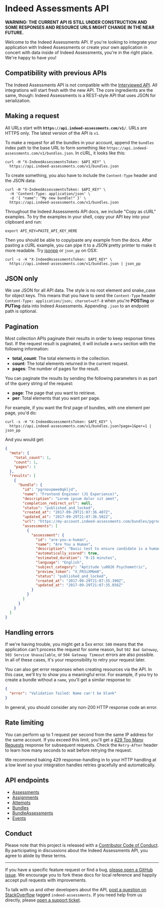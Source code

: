 # Indeed Assessments API

**WARNING: THE CURRENT API IS STILL UNDER CONSTRUCTION AND SOME RESPONSES AND RESOURCE URLS MIGHT CHANGE IN THE NEAR FUTURE.**

Welcome to the Indeed Assessments API. If you're looking to integrate your application with Indeed Assessments or create your own application in concert with data inside of Indeed Assessments, you're in the right place. We're happy to have you!


## Compatibility with previous APIs

The Indeed Assessments API is not compatible with the [Interviewed
API](https://github.com/prehire/interviewed-api). All integrations will start fresh with the new API. The core ingredients are the same, though: Indeed Assessments is a REST-style API that uses JSON for serialization.


## Making a request

All URLs start with **`https://api.indeed-assessments.com/v1/`**. URLs are HTTPS only. The latest version of the API is `v1`.

To make a request for all the bundles in your account, append the `bundles` index path to the base URL to form something like `https://api.indeed-assessments.com/v1/bundles.json`. In cURL, it looks like this:

``` shell
curl -H "X-IndeedAssessmentsToken: $API_KEY" \
  https://api.indeed-assessments.com/v1/bundles.json
```

To create something, you also have to include the `Content-Type` header and the JSON data:

``` shell
curl -H "X-IndeedAssessmentsToken: $API_KEY" \
  -H 'Content-Type: application/json' \
  -d '{ "name": "My new bundle!" }' \
  https://api.indeed-assessments.com/v1/bundles.json
```

Throughout the Indeed Assessments API docs, we include "Copy as cURL" examples. To try the examples in your shell, copy your API key into your clipboard and run:

``` shell
export API_KEY=PASTE_API_KEY_HERE
```

Then you should be able to copy/paste any example from the docs. After pasting a cURL example, you can pipe it to a JSON pretty printer to make it more
readable. Try [jsonpp](https://jmhodges.github.io/jsonpp/) or `json_pp` on OSX:

``` shell
curl -s -H "X-IndeedAssessmentsToken: $API_KEY" \
  https://api.indeed-assessments.com/v1/bundles.json | json_pp
```


## JSON only

We use JSON for all API data. The style is no root element and snake\_case for object keys. This means that you have to send the `Content-Type` header
`Content-Type: application/json; charset=utf-8` when you're **POSTing** or **PUTing** data into Indeed Assessments. Appending `.json` to an endpoint path is optional.


## Pagination

Most collection APIs paginate their results in order to keep response times fast. If the request result is paginated, it will include a `meta` section with the following information:

- **total_count**: The total elements in the collection.
- **count**: The total elements returned in the current request.
- **pages**: The number of pages for the result.

You can paginate the results by sending the following parameters in as part of the query string of the request:

- **page**: The page that you want to retrieve.
- **per**: Total elements that you want per page.

For example, if you want the first page of bundles, with one element per page, you'd do:

``` shell
curl -s -H "X-IndeedAssessmentsToken: $API_KEY" \
  https://api.indeed-assessments.com/v1/bundles.json?page=1&per=1 | json_pp
```

And you would get:

```json
{
  "meta": {
    "total_count": 1,
    "count": 1,
    "pages": 1
  },
  "results": [
    {
      "bundle": {
        "id": "pgrnovpmee0qkljd",
        "name": "Frontend Engineer (JS Experience)",
        "description": "Lorem ipsum dolor sit amet",
        "completion_redirect_url": null,
        "status": "published_and_locked",
        "created_at": "2017-09-29T21:07:36.407Z",
        "updated_at": "2017-09-29T21:07:36.502Z",
        "url": "https://my-account.indeed-assessments.com/bundles/pgrnovpmee0qkljd",
        "assessments": [
          {
            "assessment": {
              "id": "are-you-a-human",
              "name": "Are You a Human",
              "description": "Basic test to ensure candidate is a human and not a robot or dog.",
              "automatically_scored": true,
              "estimated_duration": "0-15 minutes",
              "language": "English",
              "subject_category": "Aptitude \u0026 Psychometric",
              "preview_token": "X_FR3iXMbm8",
              "status": "published_and_locked",
              "created_at": "2017-09-29T21:07:35.390Z",
              "updated_at": "2017-09-29T21:07:35.856Z"
            }
          }
        ]
      }
    }
  ]
}
```


## Handling errors

If we're having trouble, you might get a 5xx error. `500` means that the application can't process the request for some reason, but `502 Bad Gateway`, `503 Service Unavailable`, or `504 Gateway Timeout` errors are also possible. In all of these cases, it's your responsibility to retry your request later.

You can also get error responses when creating resources via the API. In this case, we'll try to show you a meaningful error. For example, if you try to create a bundle without a `name`, you'll get a similar response to:

```json
{
  "error": "Validation failed: Name can't be blank"
}
```

In general, you should consider any non-200 HTTP response code an error.

## Rate limiting

You can perform up to 1 request per second from the same IP address for the same account. If you exceed this limit, you'll get a [429 Too Many Requests](http://tools.ietf.org/html/draft-nottingham-http-new-status-02#section-4) response for subsequent requests. Check the `Retry-After` header to learn how many seconds to wait before retrying the request.

We recommend baking 429 response-handling in to your HTTP handling at a low level so your integration handles retries gracefully and automatically.


## API endpoints

- [Assessments](sections/assessments.md#assessments)
- [Assignments](sections/assignments.md#assignments)
- [Attempts](sections/attempts.md#attempts)
- [Bundles](sections/bundles.md#bundles)
- [BundleAssessments](sections/bundle_assessments.md#bundle_assessments)
- [Events](sections/events.md#events)


## Conduct

Please note that this project is released with a [Contributor Code of
Conduct](CONDUCT.md). By participating in discussions about the Indeed Assessments API, you agree to abide by these terms.


---

If you have a specific feature request or find a bug, [please open a GitHub issue](https://github.com/juandazapata/ia-api-docs/issues/new). We encourage you to fork these docs for local reference and happily accept pull requests with
improvements.

To talk with us and other developers about the API, [post a question on StackOverflow](http://stackoverflow.com/questions/ask) tagged `indeed-assessments`. If you need help from us directly, please [open a support
ticket](https://indeed-assessments.com/support).